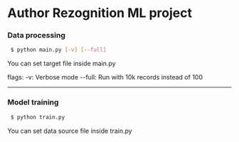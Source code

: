 # Author Rezognition ML project

### Data processing
```bash
 $ python main.py [-v] [--full]
```
You can set target file inside main.py

flags:
-v: Verbose mode
--full: Run with 10k records instead of 100

---

### Model training
```bash
 $ python train.py
```
You can set data source file inside train.py
